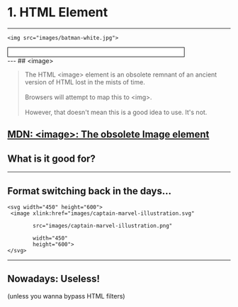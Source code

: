 # 1. HTML Element
---
<pre><code class="liveCoding xml" data-livecoding-id="markup-alias" contenteditable>&lt;img src="images/batman-white.jpg"&gt;</code></pre>

<div id="markup-alias" style="max-width: 75%; padding: 10px; background: #fff; border: 1px solid #000"></div>
---
## &lt;image&gt;

> The HTML &lt;image&gt; element is an obsolete remnant of an ancient version of HTML lost in the mists of time.<br>   
Browsers will attempt to map this to &lt;img&gt;.<br>  
However, that doesn't mean this is a good idea to use. It's not.

[MDN: &lt;image&gt;: The obsolete Image element](https://developer.mozilla.org/en-US/docs/Web/HTML/Element/image) 
---
## What is it good for?
---
## Format switching back in the days...

<pre><code class="xml">&lt;svg width="450" height="600"&gt;
 &lt;image xlink:href="images/captain-marvel-illustration.svg"
        
        src="images/captain-marvel-illustration.png"
        
        width="450"
        height="600"&gt;
&lt;/svg&gt;</code></pre>
---
## Nowadays: Useless!

(unless you wanna bypass HTML filters)
